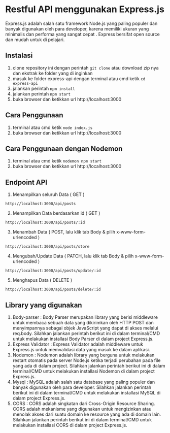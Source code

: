 # Restful API menggunakan Express.js
Express.js adalah salah satu framework Node.js yang paling populer dan banyak digunakan oleh para developer, karena memiliki ukuran yang minimalis dan performa yang sangat cepat . Express bersifat open source dan mudah untuk di pelajari.

## Instalasi
1. clone repository ini dengan perintah `git clone` atau download zip nya dan ekstrak ke folder yang di inginkan
2. masuk ke folder express-api dengan terminal atau cmd ketik `cd express-api`
3. jalankan perintah `npm install`
4. jalankan perintah `npm start`
5. buka browser dan ketikkan url http://localhost:3000

## Cara Penggunaan
1. terminal atau cmd ketik `node index.js`
2. buka browser dan ketikkan url http://localhost:3000

## Cara Penggunaan dengan Nodemon
1. terminal atau cmd ketik `nodemon npm start`
2. buka browser dan ketikkan url http://localhost:3000

## Endpoint API
1. Menampilkan seluruh Data ( GET )
``` 
http://localhost:3000/api/posts
```
2. Menampilkan Data berdasarkan id ( GET )
```
http://localhost:3000/api/posts/:id
``` 
3. Menambah Data ( POST, lalu klik tab Body & pilih x-www-form-urlencoded ) 
```
http://localhost:3000/api/posts/store
```
4. Mengubah/Update Data ( PATCH, lalu klik tab Body & pilih x-www-form-urlencoded ) 
```
http://localhost:3000/api/posts/update/:id
```
5. Menghapus Data ( DELETE ) 
```
http://localhost:3000/api/posts/delete/:id
```


## Library yang digunakan
1. Body-parser : Body Parser merupakan library yang berisi middleware untuk membaca sebuah data yang dikirimkan oleh HTTP POST dan menyimpannya sebagai objek JavaScript yang dapat di akses melalui req.body. Silahkan jalankan perintah berikut ini di dalam terminal/CMD untuk melakukan installasi Body Parser di dalam project Express.js.
2. Express Validator : Express Validator adalah middleware untuk Express.js untuk memvalidasi data yang masuk ke dalam aplikasi. 
3. Nodemon : Nodemon adalah library yang berguna untuk melakukan restart otomatis pada server Node.js ketika terjadi perubahan pada file yang ada di dalam project. Silahkan jalankan perintah berikut ini di dalam terminal/CMD untuk melakukan installasi Nodemon di dalam project Express.js.
4. Mysql : MySQL adalah salah satu database yang paling populer dan banyak digunakan oleh para developer. Silahkan jalankan perintah berikut ini di dalam terminal/CMD untuk melakukan installasi MySQL di dalam project Express.js.
5. CORS : CORS adalah singkatan dari Cross-Origin Resource Sharing. CORS adalah mekanisme yang digunakan untuk mengizinkan atau menolak akses dari suatu domain ke resource yang ada di domain lain. Silahkan jalankan perintah berikut ini di dalam terminal/CMD untuk melakukan installasi CORS di dalam project Express.js.